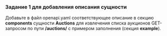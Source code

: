 ### Задание 1 для добавления описания сущности

Добавьте в файл openapi.yaml соответствующее описание в секцию **components** сущности **Auctions** для извлечения списка аукционов GET-запросом по пути **/auctions/** с примером заполнения (секция **example**).

